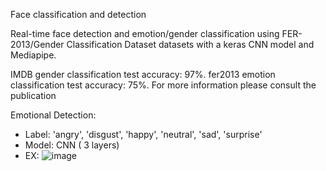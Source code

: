 Face classification and detection

Real-time face detection and emotion/gender classification using FER-2013/Gender Classification Dataset datasets with a keras CNN model and Mediapipe.

IMDB gender classification test accuracy: 97%.
fer2013 emotion classification test accuracy: 75%.
For more information please consult the publication

Emotional Detection:
  - Label: 'angry', 'disgust', 'happy', 'neutral', 'sad', 'surprise'
  - Model: CNN ( 3 layers)
  - EX:
    ![image](https://github.com/user-attachments/assets/94fc20a3-f344-4931-87ad-8efa986eea1e)
